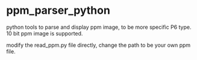 # ppm_parser_python
python tools to parse and display ppm image, to be more specific P6 type. 10 bit ppm image is supported.

modify the read_ppm.py file directly, change the path to be your own ppm file.


